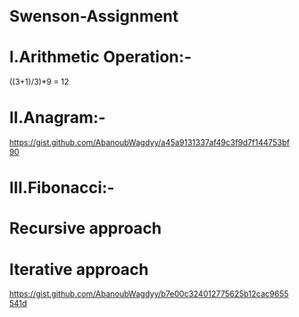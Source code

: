 # Swenson-Assignment

# I.Arithmetic Operation:-
((3+1)/3)*9 = 12

# II.Anagram:-
https://gist.github.com/AbanoubWagdyy/a45a9131337af49c3f9d7f144753bf90

# III.Fibonacci:-

# Recursive approach

# Iterative approach
https://gist.github.com/AbanoubWagdyy/b7e00c324012775625b12cac9655541d

